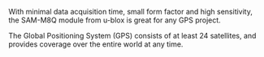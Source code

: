 
<FeatureList>

<Feature title="u-blox SAM-M8Q" image="location">

With minimal data acquisition time, small form factor and high sensitivity, the SAM-M8Q module from u-blox is great for any GPS project.

<FeatureLink title="Datasheet" url="https://content.arduino.cc/assets/Arduino-MKR-GPS-Shield_u-blox8-SAM-M8Q_DataSheet_UBX-16012619.pdf" download blank/>

</Feature>

<Feature title="Coverage" image="world-map">

The Global Positioning System (GPS) consists of at least 24 satellites, and provides coverage over the entire world at any time. 

<FeatureLink title="Read More" url="https://en.wikipedia.org/wiki/Global_Positioning_System"/>

</Feature>

</FeatureList>


